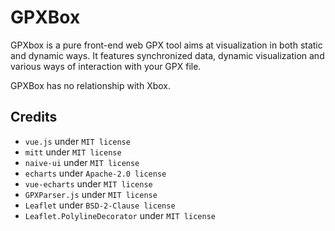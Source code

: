 # GPXBox

GPXbox is a pure front-end web GPX tool aims at visualization in both static and dynamic ways. It features synchronized data, dynamic visualization and various ways of interaction with your GPX file.

GPXBox has no relationship with Xbox.

## Credits

- `vue.js` under `MIT license`
- `mitt` under `MIT license`
- `naive-ui` under `MIT license`
- `echarts` under `Apache-2.0 license`
- `vue-echarts` under `MIT license`
- `GPXParser.js` under `MIT license`
- `Leaflet` under `BSD-2-Clause license`
- `Leaflet.PolylineDecorator` under `MIT license`
